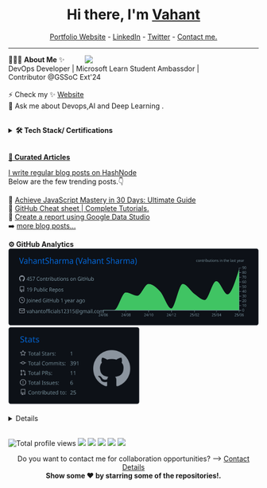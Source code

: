 <h1 align="center"> Hi there, I'm <a href="https://www.linkedin.com/in/vahant-sharma/">Vahant</a> </h1>

<!--- Adding Header Elements -->
<p align="center">
  <a href="https://github.com/VahantSharma/VahantSharma">Portfolio Website</a> -
  <a href="https://www.linkedin.com/in/vahant-sharma/">LinkedIn</a> - 
  <a href="https://x.com/VahantShar23441">Twitter</a> -
  <a href="https://topmate.io/sanjaykv/">Contact me.</a> 
</p>

-----------------------------------------------------------
👨🏻‍💻 **About Me**<img src="https://raw.githubusercontent.com/sanjay-kv/sanjay-kv/main/Assets/illustration.png" min-width="300px" max-width="300px" width="350px" align="right"> 
✨ DevOps Developer | Microsoft Learn Student Ambassdor |<br> Contributor @GSSoC Ext'24 <br><br>
⚡ Check my ✨ [Website](https://github.com/VahantSharma/VahantSharma) <br>
💬 Ask me about Devops,AI and Deep Learning .<br>
<!--- Adding Tech Stack open Section -->

<br>
<details>	
 <summary><b>🛠 Tech Stack/ Certifications</b></summary><br>
Languages & Databases: <img src="https://img.shields.io/badge/-python-437CAC?logo=python&logoColor=white&style=flat">&nbsp;
<img alt="Static Badge" src="https://img.shields.io/badge/-TypeScript-%233179C7?style=flat&logo=TypeScript&logoColor=white&logoSize=auto">&nbsp;
\<img alt="Static Badge" src="https://img.shields.io/badge/-MySQL-%231E5D8C?style=flat&logo=MySQL&logoColor=white&logoSize=auto">&nbsp;
<img alt="Static Badge" src="https://img.shields.io/badge/-MongoDB-%235BA538?style=flat&logo=MongoDB&logoColor=white&logoSize=auto">
&nbsp; 
<img alt="Static Badge" src="https://img.shields.io/badge/-PostgreSQL-%236B86AE?style=flat&logo=PostgreSQL&logoColor=white&logoSize=auto">&nbsp; 

Frameworks and Libraries: <!--- Frameworks and Libraries goes here -->
<img alt="Static Badge" src="https://img.shields.io/badge/-Next.js-%23000000?style=flat&logo=Next.js&logoColor=white">&nbsp;
<img alt="Static Badge" src="https://img.shields.io/badge/-Node.js%2C%2C-%237BB369?style=flat&logo=Node.js&logoColor=white&logoSize=auto">
<img alt="Static Badge" src="https://img.shields.io/badge/-Express-%231C3C3C?style=flat&logo=Express&logoColor=white&logoSize=auto">
<img src="https://img.shields.io/badge/-Numpy-0E7ACE?logo=numpy&logoColor=white&style=flat">&nbsp;
<img src="https://img.shields.io/badge/-Pandas-150455?logo=pandas&logoColor=white&style=flat">&nbsp;
<img src="https://img.shields.io/badge/-Sklearn-F09437?logo=scikit-learn&logoColor=white&style=flat">&nbsp;&nbsp;
<img alt="Static Badge" src="https://img.shields.io/badge/-LangChain%2C%2C-%231C3C3C?style=flat&logo=LangChain&logoColor=white&logoSize=auto">
<img alt="Static Badge" src="https://img.shields.io/badge/-TensorFlow%2C-%23F3A738?style=flat&logo=TensorFlow&logoColor=white&logoSize=auto">

Tools and Platforms: <img src="https://img.shields.io/badge/-Git-orange?logo=Git&logoColor=white&style=flat">&nbsp; 
<img src="https://img.shields.io/badge/-Cloudflare-4679A4?logo=Cloudflare&logoColor=orange&style=flat">&nbsp;<br>
Operating Systems: <img src="https://img.shields.io/badge/-Windows-0F7BCF?logo=Windows&logoColor=white&style=flat">&nbsp;
<img src="https://img.shields.io/badge/-Linux-EDBD2B?logo=Linux&logoColor=black&style=flat">&nbsp;
<img src="https://img.shields.io/badge/-Mac-F7F7F7?logo=Macos&logoColor=black&style=flat">&nbsp;<br>

## Certification Badges 🪶
<div style='display:flex; align-items:center; gap: 10px;' align='center'>
<a href="https://badgr.com/public/assertions/4mL2m9QYQC-al832vETmGw?identity__email=sanjay.kanakkotviswanathan@students.mq.edu.au">
<img src="https://raw.githubusercontent.com/sanjay-kv/sanjay-kv/refs/heads/main/Assets/Postman%20White.png" width="100px" height="100px" />
<a href="#">
<img src="https://raw.githubusercontent.com/sanjay-kv/sanjay-kv/main/Assets/GitHub%20Foundation.png" width="100px" height="105px" />
<a href="https://www.credly.com/badges/21b16046-9856-4432-b4e3-408f9a6e71bb/public_url">
<img src="https://raw.githubusercontent.com/sanjay-kv/sanjay-kv/refs/heads/main/Assets/github-copilot.png" width="105px" height="105px" />
</div>
</details> 
<br>

<!--- 1st Section on Curated Articles -->
<b>📝 Curated Articles</b>
<br>

I write regular blog posts on [HashNode](https://hashnode.com/@Vahant)
<br>
 Below are the few trending posts.👇<br>
 
  📙 [Achieve JavaScript Mastery in 30 Days: Ultimate Guide](https://vahantbytes.hashnode.dev/achieve-javascript-mastery-in-30-days-ultimate-guide)<br>
  📘 [GitHub Cheat sheet | Complete Tutorials.](https://recodehive.com/github-tutorials/)<br>
  📒 [Create a report using Google Data Studio](https://recodehive.com/create-report-using-google-data-studio/)<br>
➡️ [more blog posts...]("")

<!--- 2nd Section on GitHub Analytics -->


  <summary><b>⚙️ GitHub Analytics</b></summary>
<a href="https://github.com/VahantSharma">
   <img height="155em" src="https://raw.githubusercontent.com/VahantSharma/github-profile-cards/master/profile-summary-card-output/github_dark/0-profile-details.svg" alt="Vahant Sharma github stats" />
    <img height="155em" src="https://raw.githubusercontent.com/VahantSharma/github-profile-cards/master/profile-summary-card-output/github_dark/3-stats.svg" alt="Vahant Sharma github stats" />
<br>
<br>


<!--- 3rd Section on Recent Projects -->

<details>	
    <summary><b>📚 Recent Projects/ Activity</b></summary><br>

  ✨ [CereBroAI (Multimodal EEG+MRI Detection)](https://github.com/VahantSharma/CereBroAI)<br>
  ✨ [TuxTimer (Comprehensive Work Management Tool for Linux).](https://github.com/VahantSharma/TuxTimer)<br>
  ✨ [VMail - AI powered Email Client](https://github.com/VahantSharma/VMail)<br> 


  <!--START_SECTION:activity-->
1. 🔒 Closed issue [#1](https://github.com/karan-6969/eRRoRists/issues/1) in [karan-6969/eRRoRists](https://github.com/karan-6969/eRRoRists)
2. 🎉 Merged PR [#2](https://github.com/karan-6969/eRRoRists/pull/2) in [karan-6969/eRRoRists](https://github.com/karan-6969/eRRoRists)
3. 💪 Opened PR [#2](https://github.com/karan-6969/eRRoRists/pull/2) in [karan-6969/eRRoRists](https://github.com/karan-6969/eRRoRists)
4. ❗ Opened issue [#1](https://github.com/karan-6969/eRRoRists/issues/1) in [karan-6969/eRRoRists](https://github.com/karan-6969/eRRoRists)

  <!--END_SECTION:activity-->
  </details> 
<br>




<!--- Footer Stats - Adding the Social Media Status count-->
 <p align="left">  
<img src="https://komarev.com/ghpvc/?username=VahantSharma&color=green&style=flat&label=PROFILE+VIEWS&base=387" alt="Total profile views" />
<a href="https://twitter.com/sanjay_kv_"><img src="https://img.shields.io/twitter/follow/sanjay_k_v?label=Follow%20Me&style=social"></a>
<a href=""><img src="https://img.shields.io/twitch/status/VahantSharma?style=social"></a>
<a href=""><img src="https://img.shields.io/github/stars/VahantSharma?label=Star%20Gazers&style=social"></a>
<a href=""><img src="https://discord.com/api/guilds/1262681985885667348/widget.png?style=shield"></a>
<a href=""><img src="https://img.shields.io/github/followers/VahantSharma?style=social"></a>

</p>


<!--
<a href=""><img src="https://img.shields.io/github/followers/sanjay-kv?style=social"></a>
-->
<p align="center">
Do you want to contact me for collaboration opportunities? ⟶ <a href="https://topmate.io/sanjaykv/232175/pay">Contact Details</a><br>
<b> Show some ❤️ by starring some of the repositories!.</p> </div>
<!--- Footer End -->
<!--- Body End -->
